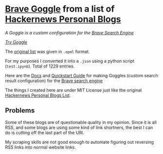 # [Brave Goggle](https://search.brave.com/help/goggles) from a list of [Hackernews Personal Blogs](https://github.com/outcoldman/hackernews-personal-blogs)

*A Goggle is a custom configuration for the [Brave Search Engine](https://search.brave.com/)*

[*Try Goggle*](https://search.brave.com/goggles/profile?goggles_id=https%3A%2F%2Fraw.githubusercontent.com%2Fandrei-akopian%2FBraveHNBlogsGoggle%2Fmain%2Fhackernews_personal_blogs.goggle)

The [original list](https://github.com/outcoldman/hackernews-personal-blogs/blob/master/list.opml) was given in `.opml` format.

For my purposes I converted it into a `.json` using a python script (`test.ipynb`). Total of 1229 entries.

Here are the [Docs](https://github.com/brave/goggles-quickstart/blob/main/getting-started.md#goggles-syntax) and [Quickstart Guide](https://github.com/brave/goggles-quickstart/blob/main/goggles/quickstart.goggle) for making Goggles (custom search result configuration) for the [Brave search engine](https://search.brave.com/goggles)

The things I created here are under MIT License just like the original [Hackernews Personal Blogs List](https://github.com/outcoldman/hackernews-personal-blogs).

## Problems 
Some of these blogs are of questionable quality in my opinion. Since it is all RSS, and some blogs are using some kind of link shortners, the best I can do is cutting off the last part of the URl.

My scraping skills are not good enough to automate figuring out reversing RSS links into normal website links.